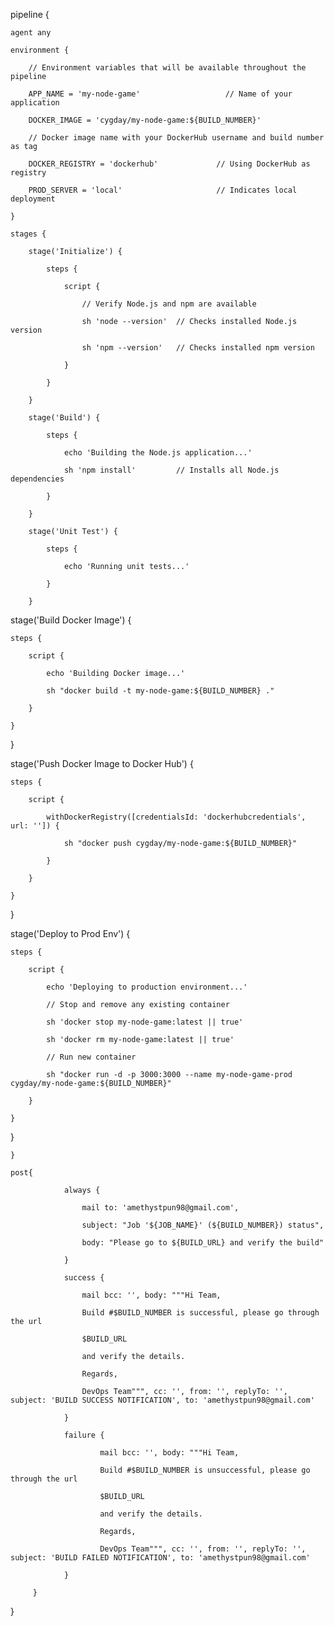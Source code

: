 pipeline {

    agent any     

    environment {

        // Environment variables that will be available throughout the pipeline

        APP_NAME = 'my-node-game'                   // Name of your application

        DOCKER_IMAGE = 'cygday/my-node-game:${BUILD_NUMBER}' 

        // Docker image name with your DockerHub username and build number as tag

        DOCKER_REGISTRY = 'dockerhub'             // Using DockerHub as registry

        PROD_SERVER = 'local'                     // Indicates local deployment

    }
 
    stages {

        stage('Initialize') {

            steps {

                script {

                    // Verify Node.js and npm are available

                    sh 'node --version'  // Checks installed Node.js version

                    sh 'npm --version'   // Checks installed npm version

                }

            }

        }
 
        stage('Build') {

            steps {

                echo 'Building the Node.js application...'

                sh 'npm install'         // Installs all Node.js dependencies

            }

        }
 
        stage('Unit Test') {

            steps {

                echo 'Running unit tests...'

            }

        }
 
stage('Build Docker Image') {

    steps {

        script {

            echo 'Building Docker image...'

            sh "docker build -t my-node-game:${BUILD_NUMBER} ."
            
        }

    }

}
 
stage('Push Docker Image to Docker Hub') {

    steps {

        script {

            withDockerRegistry([credentialsId: 'dockerhubcredentials', url: '']) {

                sh "docker push cygday/my-node-game:${BUILD_NUMBER}"

            }

        }

    }

}
 
 
stage('Deploy to Prod Env') {

    steps {

        script {

            echo 'Deploying to production environment...'

            // Stop and remove any existing container

            sh 'docker stop my-node-game:latest || true'

            sh 'docker rm my-node-game:latest || true'

            // Run new container

            sh "docker run -d -p 3000:3000 --name my-node-game-prod cygday/my-node-game:${BUILD_NUMBER}"

        }

    }

}

    }

    post{
 
                always {
 
                    mail to: 'amethystpun98@gmail.com',
 
                    subject: "Job '${JOB_NAME}' (${BUILD_NUMBER}) status",
 
                    body: "Please go to ${BUILD_URL} and verify the build"
 
                }

                success {
 
                    mail bcc: '', body: """Hi Team,
 
                    Build #$BUILD_NUMBER is successful, please go through the url
 
                    $BUILD_URL
 
                    and verify the details.
 
                    Regards,
 
                    DevOps Team""", cc: '', from: '', replyTo: '', subject: 'BUILD SUCCESS NOTIFICATION', to: 'amethystpun98@gmail.com'
 
                }

                failure {
 
                        mail bcc: '', body: """Hi Team,
 
                        Build #$BUILD_NUMBER is unsuccessful, please go through the url
 
                        $BUILD_URL
 
                        and verify the details.
 
                        Regards,
 
                        DevOps Team""", cc: '', from: '', replyTo: '', subject: 'BUILD FAILED NOTIFICATION', to: 'amethystpun98@gmail.com'
 
                }
 
         }

}
 
